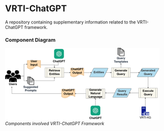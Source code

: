 # VRTI-ChatGPT
A repository containing supplementary information related to the VRTI-ChatGPT framework.

### Component Diagram
![alt text](https://github.com/alex-randles/VRTI-ChatGPT/blob/main/component-diagram.png)
*Components involved VRTI-ChatGPT Framework*
